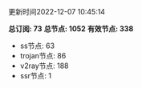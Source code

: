 更新时间2022-12-07 10:45:14

**总订阅: 73**
**总节点: 1052**
**有效节点: 338**
- ss节点: 63
- trojan节点: 86
- v2ray节点: 188
- ssr节点: 1
